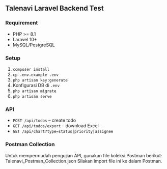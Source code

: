 ## Talenavi Laravel Backend Test

### Requirement

-   PHP >= 8.1
-   Laravel 10+
-   MySQL/PostgreSQL

### Setup

1. `composer install`
2. `cp .env.example .env`
3. `php artisan key:generate`
4. Konfigurasi DB di `.env`
5. `php artisan migrate`
6. `php artisan serve`

### API

-   `POST /api/todos` – create todo
-   `GET /api/todos/export` – download Excel
-   `GET /api/chart?type=status|priority|assignee`

### Postman Collection

Untuk mempermudah pengujian API, gunakan file koleksi Postman berikut:
Talenavi_Postman_Collection.json
Silakan import file ini ke dalam Postman.
